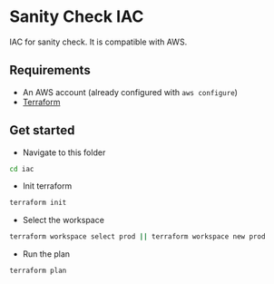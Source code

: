 # Sanity Check IAC

IAC for sanity check. It is compatible with AWS.

## Requirements

- An AWS account (already configured with `aws configure`)
- [Terraform](https://developer.hashicorp.com/terraform/downloads)

## Get started

- Navigate to this folder

```bash
cd iac
```

- Init terraform

```bash
terraform init
```

- Select the workspace

```bash
terraform workspace select prod || terraform workspace new prod
```

- Run the plan

```bash
terraform plan
```
